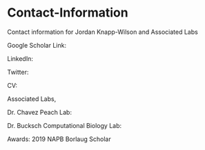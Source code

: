 # Contact-Information
Contact information for Jordan Knapp-Wilson and Associated Labs

Google Scholar Link:

LinkedIn: 

Twitter:

CV:

Associated Labs,

Dr. Chavez Peach Lab:

Dr. Bucksch Computational Biology Lab:


Awards:
2019 NAPB Borlaug Scholar

